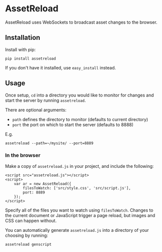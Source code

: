 AssetReload
===========

AssetReload uses WebSockets to broadcast asset changes to the browser.


## Installation

Install with pip:

	pip install assetreload

If you don't have it installed, use `easy_install` instead.


## Usage

Once setup, `cd` into a directory you would like to monitor for changes and start the server by running `assetreload`.

There are optional arguments:

* `path` defines the directory to monitor (defaults to current directory)
* `port` the port on which to start the server (defaults to 8888)

E.g.

	assetreload --path=~/mysite/ --port=8889


### In the browser

Make a copy of `assetreload.js` in your project, and include the following:

	<script src="assetreload.js"></script>
	<script>
		var ar = new AssetReload({
			filesToWatch: ['src/style.css', 'src/script.js'],
			port: 8889
		});
	</script>

Specify all of the files you want to watch using `filesToWatch`. Changes to the current document or JavaScript trigger a page reload, but images and CSS can happen without.

You can automatically generate `assetreload.js` into a directory of your choosing by running:

	assetreload genscript
